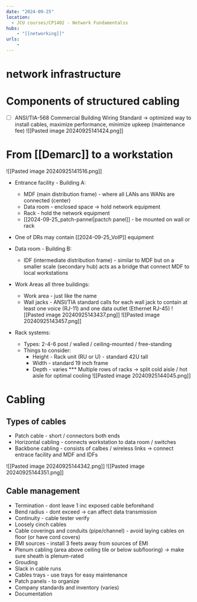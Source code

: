 ```yaml
---
date: "2024-09-25"
location: 
  - JCU courses/CP1402 - Network Fundamentalss
hubs: 
    - "[[networking]]"
urls:
    - 
---
```


# network infrastructure

# Components of structured cabling
+ [ ] ANSI/TIA-568 Commercial Building Wiring Standard
-> optimized way to install cables, maximize performance, minimize upkeep (maintenance fee)
![[Pasted image 20240925141424.png]]

# From [[Demarc]] to a workstation
![[Pasted image 20240925141516.png]]
+ Entrance facility - Building A:
    + MDF (main distribution frame) - where all LANs ans WANs are connected (center)
    + Data room - enclosed space -> hold network equipment
    + Rack - hold the network equipment
    + [[2024-09-25_patch-pannel|pactch panel]] - be mounted on wall or rack

+ One of DRs may contain [[2024-09-25_VoIP]] equipment

+ Data room - Building B:
    + IDF (intermediate distribution frame) - similar to MDF but on a smaller scale (secondary hub)
    acts as a bridge that connect MDF to local workstations

+ Work Areas all three buildings:
    + Work area - just like the name
    + Wall jacks - ANSI/TIA standard calls for each wall jack to contain at least one voice (RJ-11) and one data outlet (Ethernet RJ-45)
![[Pasted image 20240925143437.png]]
![[Pasted image 20240925143457.png]]

+ Rack systems:
    + Types: 2-4-6 post / walled / ceiling-mounted / free-standing
    + Things to consider:
        + Height - Rack unit (RU or U) - standard 42U tall
        + Width - standard 19 inch frame
        + Depth - varies
    *** Multiple rows of racks -> split cold aisle / hot aisle for optimal cooling
![[Pasted image 20240925144045.png]]

# Cabling
## Types of cables
+ Patch cable - short / connectors both ends
+ Horizontal cabling - connects workstation to data room / switches
+ Backbone cabling - consists of calbes / wireless links -> connect entrace facility and MDF and IDFs

![[Pasted image 20240925144342.png]]
![[Pasted image 20240925144351.png]]

## Cable management
+ Termination - dont leave 1 inc exposed cable beforehand
+ Bend radius - dont exceed -> can affect data transmission
+ Continuity - cable tester verify
+ Loosely cinch cables
+ Cable coverings and conduits (pipe/channel) - avoid laying cables on floor (or have cord covers)
+ EMI sources - install 3 feets away from sources of EMI
+ Plenum cabling (area above ceiling tile or below subflooring) -> make sure sheath is plenum-rated
+ Grouding
+ Slack in cable runs 
+ Cables trays - use trays for easy maintenance
+ Patch panels - to organize
+ Company standards and inventory (varies)
+ Documentation
